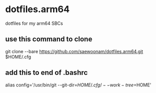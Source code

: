 # dotfiles.arm64
dotfiles for my arm64 SBCs
## use this command to clone
git clone --bare https://github.com/saewoonam/dotfiles.arm64.git $HOME/.cfg
## add this to end of .bashrc
alias config='/usr/bin/git --git-dir=$HOME/.cfg/ --work-tree=$HOME'
